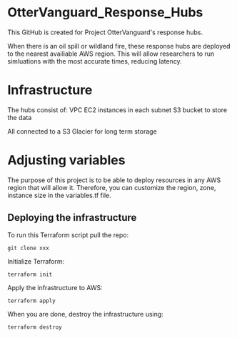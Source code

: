 # OtterVanguard_Response_Hubs

This GitHub is created for Project OtterVanguard's response hubs. 

When there is an oil spill or wildland fire, these response hubs are deployed to the nearest availiable AWS region. This will allow researchers to run simluations with the most accurate times, reducing latency. 

# Infrastructure
The hubs consist of:
VPC 
EC2 instances in each subnet
S3 bucket to store the data

All connected to a S3 Glacier for long term storage

# Adjusting variables
The purpose of this project is to be able to deploy resources in any AWS region that will allow it. Therefore, you can customize the region, zone, instance size in the variables.tf file. 

## Deploying the infrastructure
To run this Terraform script pull the repo:

``` git clone xxx ```

Initialize Terraform:

``` terraform init ```

Apply the infrastructure to AWS:

``` terraform apply ```

When you are done, destroy the infrastructure using:

``` terraform destroy ```

